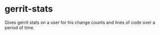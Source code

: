 # gerrit-stats
Gives gerrit stats on a user for his change counts and lines of code over a period of time.
